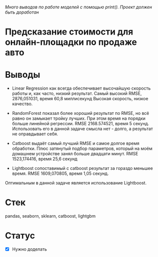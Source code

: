 _Много выводов по работе моделей с помощью print(). Проект должен быть доработан_

# Предсказание стоимости для онлайн-площадки по продаже авто
# Выводы

- Linear Regression как всегда обеспечивает высочайшую скорость работы и, как часто, низкий результат. Самый высокий RMSE, 2876,051031, время 60,8 миллисекунд Высокая скорость, низкое качество.

- RandomForest показал более хороший результат по RMSE, но всё равно он замыкает тройку лучших. При этом время на порядки больше линейной регрессии. RMSE 2168.574521, время 5 секунд. Использовать его в данной задаче смысла нет - долго, а результат не оправдывает себя.

- Catboost выдаёт самый лучший RMSE и самое долгое время обработки. Плюс затянутый подбор параметров, который на моём домашнем устройстве занял больше двадцати минут. RMSE 1523,174416, время 25,6 секунд

- Lightboost сопоставимый с catboost результат за гораздо меньшее время. RMSE 1609,070805, время 1,05 секунд.

Оптимальным в данной задаче является использование Lightboost.

# Стек

pandas, seaborn, sklearn, catboost, lightgbm

# Статус
- [x] Нужно доделать
